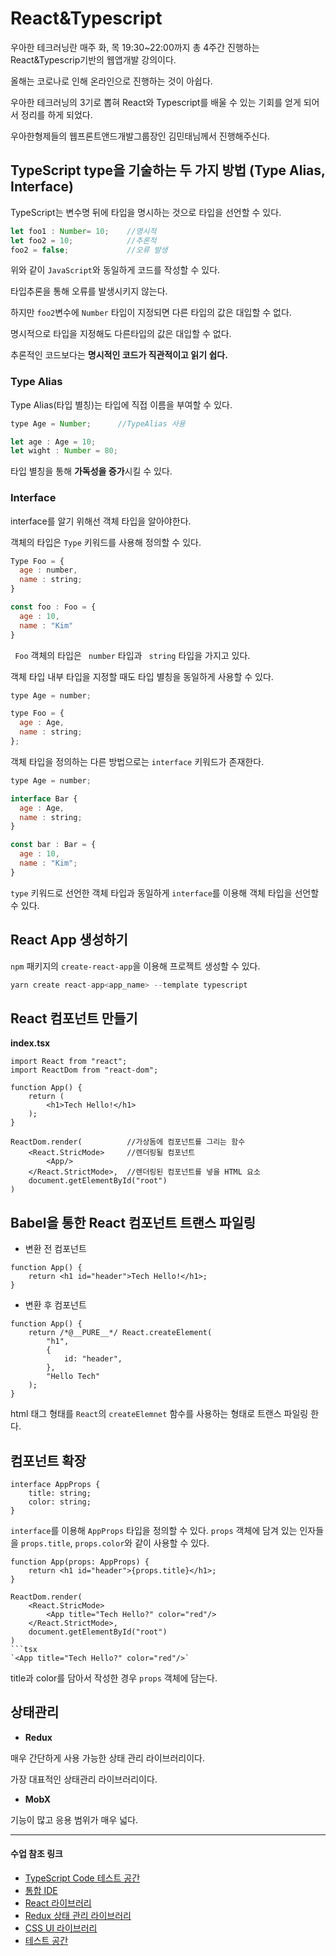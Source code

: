 # React&Typescript
우아한 테크러닝란 매주 화, 목 19:30~22:00까지 총 4주간 진행하는 React&Typescrip기반의 웹앱개발 강의이다.

올해는 코로나로 인해 온라인으로 진행하는 것이 아쉽다.

우아한 테크러닝의 3기로 뽑혀 React와 Typescript를 배울 수 있는 기회를 얻게 되어서 정리를 하게 되었다.

우아한형제들의 웹프론트앤드개발그룹장인 김민태님께서 진행해주신다. 

## TypeScript type을 기술하는 두 가지 방법 (Type Alias, Interface)
TypeScript는 변수명 뒤에 타입을 명시하는 것으로 타입을 선언할 수 있다.

``` js
let foo1 : Number= 10;    //명시적
let foo2 = 10;            //추론적
foo2 = false;             //오류 발생
```
위와 같이 `JavaScript`와 동일하게 코드를 작성할 수 있다.

타입추론을 통해 오류를 발생시키지 않는다.

하지만 `foo2`변수에 `Number` 타입이 지정되면 다른 타입의 값은 대입할 수 없다.

명시적으로 타입을 지정해도 다른타입의 값은 대입할 수 없다.

추론적인 코드보다는 **명시적인 코드가 직관적이고 읽기 쉽다.**

### Type Alias
Type Alias(타입 별칭)는 타입에 직접 이름을 부여할 수 있다.

``` js
type Age = Number;      //TypeAlias 사용

let age : Age = 10;
let wight : Number = 80;
```
타입 별칭을 통해 **가독성을 증가**시킬 수 있다.

### Interface
interface를 알기 위해선 객체 타입을 알아야한다.

객체의 타입은 `Type` 키워드를 사용해 정의할 수 있다.
``` js
Type Foo = {
  age : number,
  name : string;
}

const foo : Foo = {
  age : 10,
  name : "Kim"
}
``` 
` Foo`  객체의 타입은 ` number` 타입과 ` string` 타입을 가지고 있다.

객체 타입 내부 타입을 지정할 때도 타입 별칭을 동일하게 사용할 수 있다.
``` js
type Age = number;

type Foo = {
  age : Age,
  name : string;
};
``` 
객체 타입을 정의하는 다른 방법으로는 `interface` 키워드가 존재한다.
``` js
type Age = number;

interface Bar {
  age : Age,
  name : string;
}

const bar : Bar = {
  age : 10,
  name : "Kim";
}
```
`type` 키워드로 선언한 객체 타입과 동일하게 `interface`를 이용해 객체 타입을 선언할 수 있다.

## React App 생성하기
`npm` 패키지의 `create-react-app`을 이용해 프로젝트 생성할 수 있다.
```js
yarn create react-app<app_name> --template typescript
```

## React 컴포넌트 만들기
**index.tsx**
```tsx
import React from "react";
import ReactDom from "react-dom";

function App() {
    return (
        <h1>Tech Hello!</h1>
    );
}

ReactDom.render(          //가상돔에 컴포넌트를 그리는 함수
    <React.StricMode>     //렌더링될 컴포넌트
        <App/>
    </React.StrictMode>,  //렌더링된 컴포넌트를 넣을 HTML 요소
    document.getElementById("root")
)
```

## Babel을 통한 React 컴포넌트 트랜스 파일링
- 변환 전 컴포넌트
```tsx
function App() {
    return <h1 id="header">Tech Hello!</h1>;
}
```

- 변환 후 컴포넌트
```tsx
function App() {
    return /*@__PURE__*/ React.createElement(
        "h1",
        {
            id: "header",
        },
        "Hello Tech"
    );
}
```
html 태그 형태를 `React`의 `createElemnet` 함수를 사용하는 형태로 트랜스 파일링 한다.

## 컴포넌트 확장
``` tsx
interface AppProps {
    title: string;
    color: string;
}
```
`interface`를 이용해 `AppProps` 타입을 정의할 수 있다. `props` 객체에 담겨 있는 인자들을 
`props.title`, `props.color`와 같이 사용할 수 있다.

```tsx 
function App(props: AppProps) {
    return <h1 id="header">{props.title}</h1>;
}
``` 
``` tsx
ReactDom.render(
    <React.StricMode>
        <App title="Tech Hello?" color="red"/>
    </React.StrictMode>,
    document.getElementById("root")
)
```tsx
`<App title="Tech Hello?" color="red"/>`
```
title과 color를 담아서 작성한 경우 `props` 객체에 담는다.

## 상태관리
- **Redux**

 매우 간단하게 사용 가능한 상태 관리 라이브러리이다. 
 
 가장 대표적인 상태관리 라이브러리이다.
- **MobX**

 기능이 많고 응용 범위가 매우 넓다.
 
----
#### 수업 참조 링크
- [TypeScript Code 테스트 공간]()
- [통합 IDE](https://codesandbox.io/index2)
- [React 라이브러리](https://reactjs.org)
- [Redux 상태 관리 라이브러리](https://redux.js.org)
- [CSS UI 라이브러리](https://blueprintjs.com)
- [테스트 공간](https://testing-library.com)
